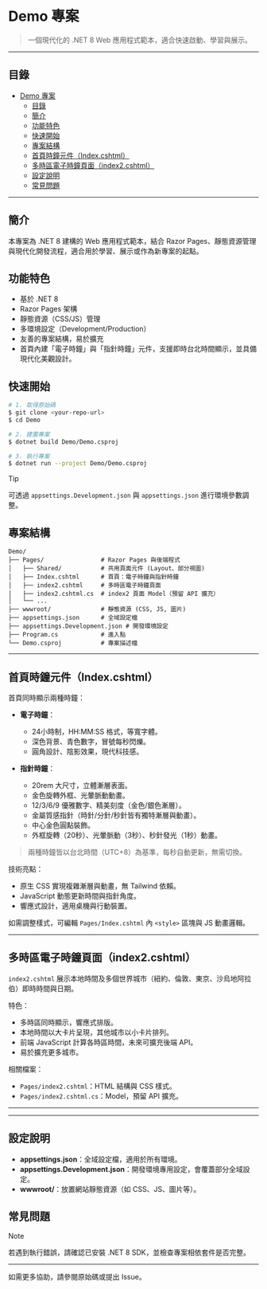# Demo 專案

> 一個現代化的 .NET 8 Web 應用程式範本，適合快速啟動、學習與展示。

---

## 目錄

- [Demo 專案](#demo-專案)
  - [目錄](#目錄)
  - [簡介](#簡介)
  - [功能特色](#功能特色)
  - [快速開始](#快速開始)
  - [專案結構](#專案結構)
  - [首頁時鐘元件（Index.cshtml）](#首頁時鐘元件indexcshtml)
  - [多時區電子時鐘頁面（index2.cshtml）](#多時區電子時鐘頁面index2cshtml)
  - [設定說明](#設定說明)
  - [常見問題](#常見問題)

---

## 簡介

本專案為 .NET 8 建構的 Web 應用程式範本，結合 Razor Pages、靜態資源管理與現代化開發流程，適合用於學習、展示或作為新專案的起點。

## 功能特色

- 基於 .NET 8
- Razor Pages 架構
- 靜態資源（CSS/JS）管理
- 多環境設定（Development/Production）
- 友善的專案結構，易於擴充
- 首頁內建「電子時鐘」與「指針時鐘」元件，支援即時台北時間顯示，並具備現代化美觀設計。

## 快速開始

```bash
# 1. 取得原始碼
$ git clone <your-repo-url>
$ cd Demo

# 2. 建置專案
$ dotnet build Demo/Demo.csproj

# 3. 執行專案
$ dotnet run --project Demo/Demo.csproj
```

> [!TIP]
> 可透過 `appsettings.Development.json` 與 `appsettings.json` 進行環境參數調整。


## 專案結構

```
Demo/
├── Pages/                # Razor Pages 與後端程式
│   ├── Shared/           # 共用頁面元件 (Layout、部分視圖)
│   ├── Index.cshtml      # 首頁：電子時鐘與指針時鐘
│   ├── index2.cshtml     # 多時區電子時鐘頁面
│   ├── index2.cshtml.cs  # index2 頁面 Model（預留 API 擴充）
│   └── ...
├── wwwroot/              # 靜態資源 (CSS, JS, 圖片)
├── appsettings.json      # 全域設定檔
├── appsettings.Development.json # 開發環境設定
├── Program.cs            # 進入點
└── Demo.csproj           # 專案描述檔
```

---

## 首頁時鐘元件（Index.cshtml）

首頁同時顯示兩種時鐘：

- **電子時鐘**：
  - 24小時制，HH:MM:SS 格式，等寬字體。
  - 深色背景、青色數字，冒號每秒閃爍。
  - 圓角設計、陰影效果，現代科技感。

- **指針時鐘**：
  - 20rem 大尺寸，立體漸層表面。
  - 金色旋轉外框、光暈脈動動畫。
  - 12/3/6/9 優雅數字、精美刻度（金色/銀色漸層）。
  - 金屬質感指針（時針/分針/秒針皆有獨特漸層與動畫）。
  - 中心金色圓點裝飾。
  - 外框旋轉（20秒）、光暈脈動（3秒）、秒針發光（1秒）動畫。

> 兩種時鐘皆以台北時間（UTC+8）為基準，每秒自動更新，無需切換。

技術亮點：
- 原生 CSS 實現複雜漸層與動畫，無 Tailwind 依賴。
- JavaScript 動態更新時間與指針角度。
- 響應式設計，適用桌機與行動裝置。

如需調整樣式，可編輯 `Pages/Index.cshtml` 內 `<style>` 區塊與 JS 動畫邏輯。

---

## 多時區電子時鐘頁面（index2.cshtml）

`index2.cshtml` 展示本地時間及多個世界城市（紐約、倫敦、東京、沙烏地阿拉伯）即時時間與日期。

特色：
- 多時區同時顯示，響應式排版。
- 本地時間以大卡片呈現，其他城市以小卡片排列。
- 前端 JavaScript 計算各時區時間，未來可擴充後端 API。
- 易於擴充更多城市。

相關檔案：
- `Pages/index2.cshtml`：HTML 結構與 CSS 樣式。
- `Pages/index2.cshtml.cs`：Model，預留 API 擴充。

---

---

## 設定說明

- **appsettings.json**：全域設定檔，適用於所有環境。
- **appsettings.Development.json**：開發環境專用設定，會覆蓋部分全域設定。
- **wwwroot/**：放置網站靜態資源（如 CSS、JS、圖片等）。

## 常見問題

> [!NOTE]
> 若遇到執行錯誤，請確認已安裝 .NET 8 SDK，並檢查專案相依套件是否完整。

---

如需更多協助，請參閱原始碼或提出 Issue。
